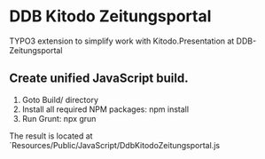# DDB Kitodo Zeitungsportal
TYPO3 extension to simplify work with Kitodo.Presentation at DDB-Zeitungsportal

## Create unified JavaScript build.

1. Goto Build/ directory
2. Install all required NPM packages: npm install
3. Run Grunt: npx grun

The result is located at `Resources/Public/JavaScript/DdbKitodoZeitungsportal.js
